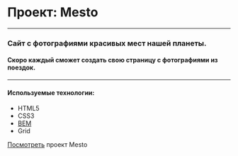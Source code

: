 # Проект: Mesto

___

### Сайт c фотографиями красивых мест нашей планеты.

#### Скоро каждый сможет создать свою страницу с фотографиями из поездок.

___

#### Используемые технологии:

- HTML5
- CSS3
- [BEM](https://ru.bem.info/methodology/quick-start/#%D0%B2%D0%B2%D0%B5%D0%B4%D0%B5%D0%BD%D0%B8%D0%B5)
- Grid

[Посмотреть](https://vlesovaya.github.io/mesto-project/) проект Mesto

